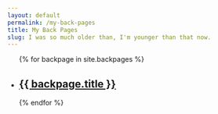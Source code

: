 ```yaml
---
layout: default
permalink: /my-back-pages
title: My Back Pages
slug: I was so much older than, I'm younger than that now.
---
```


<ul>
    {% for backpage in site.backpages %}
  <li>
    <h2><a href="{{ backpage.url }}">{{ backpage.title }}</a></h2>
  </li>
  {% endfor %}
</ul>
